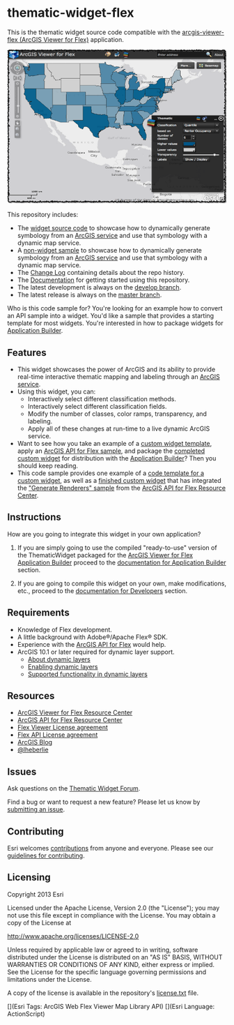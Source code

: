 # thematic-widget-flex
<!-- short description -->
This is the thematic widget source code compatible with the [arcgis-viewer-flex (ArcGIS Viewer for Flex)](https://github.com/Esri/arcgis-viewer-flex "View repository on GitHub") application.

<!-- thumbnail with hyperlink -->
[![Screenshot](thematic-widget-flex.png "Screenshot")](http://serverapps101.esri.com/webapis/flex-viewer/Thematic/index.html)

<!-- repository description -->
This repository includes:

* The [widget source code](viewer-ThematicWidget/src/widgets/Thematic) to showcase how to dynamically generate symbology from an [ArcGIS service](http://sampleserver6.arcgisonline.com/arcgis/rest/services/Census/MapServer) and use that symbology with a dynamic map service.
* A [non-widget sample](samples-Thematic/src) to showcase how to dynamically generate symbology from an [ArcGIS service](http://sampleserver6.arcgisonline.com/arcgis/rest/services/Census/MapServer) and use that symbology with a dynamic map service.
* The [Change Log](CHANGELOG.md) containing details about the repo history.
* The [Documentation](../../wiki) for getting started using this repository.
* The latest development is always on the [develop branch](../../tree/develop).
* The latest release is always on the [master branch](../../tree/master).

Who is this code sample for?  You're looking for an example how to convert an API sample into a widget.  You'd like a sample that provides a starting template for most widgets.  You're interested in how to package widgets for [Application Builder](http://resources.arcgis.com/en/help/flex-viewer/concepts/index.html#//01m30000002v000000).

## Features
* This widget showcases the power of ArcGIS and its ability to provide real-time interactive thematic mapping and labeling through an [ArcGIS service](http://sampleserver6.arcgisonline.com/arcgis/rest/services/Census/MapServer).  
* Using this widget, you can:
    * Interactively select different classification methods.
    * Interactively select different classification fields.
    * Modify the number of classes, color ramps, transparency, and labeling.
    * Apply all of these changes at run-time to a live dynamic ArcGIS service.
* Want to see how you take an example of a [custom widget template](../../tree/CustomWidgetTemplate-Begin), apply an [ArcGIS API for Flex sample](samples-Thematic/src/GenerateRenderer.mxml), and package the [completed custom widget](../../tree/CustomWidgetTemplate-End) for distribution with the [Application Builder](http://resources.arcgis.com/en/help/flex-viewer/concepts/index.html#//01m30000002v000000)?  Then you should keep reading.
* This code sample provides one example of a [code template for a custom widget](../../tree/CustomWidgetTemplate-Begin), as well as a [finished custom widget](../../tree/CustomWidgetTemplate-End) that has integrated the ["Generate Renderers" sample](samples-Thematic/src/GenerateRenderer.mxml) from the [ArcGIS API for Flex Resource Center](http://links.esri.com/flex).

## Instructions
How are you going to integrate this widget in your own application?

1.  If you are simply going to use the compiled "ready-to-use" version of the ThematicWidget packaged for the [ArcGIS Viewer for Flex Application Builder](http://resources.arcgis.com/en/help/flex-viewer/concepts/index.html#//01m30000002v000000 "Getting started with Application Builder") proceed to the [documentation for Application Builder](../../wiki/Application-Builder) section.
  
2.  If you are going to compile this widget on your own, make modifications, etc., proceed to the [documentation for Developers](../../wiki/Developers) section.

## Requirements
* Knowledge of Flex development.
* A little background with Adobe&reg;/Apache Flex&reg; SDK.
* Experience with the [ArcGIS API for Flex](http://links.esri.com/flex) would help.
* ArcGIS 10.1 or later required for dynamic layer support.
    * [About dynamic layers](http://resources.arcgis.com/en/help/main/10.1/00sq/00sq000000n1000000.htm)
    * [Enabling dynamic layers](http://resources.arcgis.com/en/help/main/10.1/index.html#/Enabling_dynamic_layers_on_a_map_service_in_Manager/00sq000000qv000000/)
    * [Supported functionality in dynamic layers](http://resources.arcgis.com/en/help/main/10.1/00sq/00sq00000083000000.htm#ESRI_SECTION1_1E08135AC774438F85FAA53EBF898A7B)

## Resources
* [ArcGIS Viewer for Flex Resource Center](http://links.esri.com/flexviewer)
* [ArcGIS API for Flex Resource Center](http://links.esri.com/flex)
* [Flex Viewer License agreement](http://www.apache.org/licenses/LICENSE-2.0.html)
* [Flex API License agreement](http://www.esri.com/legal/pdfs/mla_e204_e300/english.pdf)
* [ArcGIS Blog](http://blogs.esri.com/esri/arcgis/tag/flex/)
* [@lheberlie](http://twitter.com/lheberlie)

## Issues
Ask questions on the [Thematic Widget Forum](http://forums.arcgis.com/threads/76036-thematic-widget-flex "ThematicWidget Forum").

Find a bug or want to request a new feature?  Please let us know by [submitting an issue](../../issues "Submit an Issue").

## Contributing
Esri welcomes [contributions](CONTRIBUTING.md) from anyone and everyone. Please see our [guidelines for contributing](https://github.com/esri/contributing).

## Licensing
Copyright 2013 Esri

Licensed under the Apache License, Version 2.0 (the "License");
you may not use this file except in compliance with the License.
You may obtain a copy of the License at

http://www.apache.org/licenses/LICENSE-2.0

Unless required by applicable law or agreed to in writing, software
distributed under the License is distributed on an "AS IS" BASIS,
WITHOUT WARRANTIES OR CONDITIONS OF ANY KIND, either express or implied.
See the License for the specific language governing permissions and
limitations under the License.

A copy of the license is available in the repository's [license.txt](license.txt) file.

[](Esri Tags: ArcGIS Web Flex Viewer Map Library API)
[](Esri Language: ActionScript)